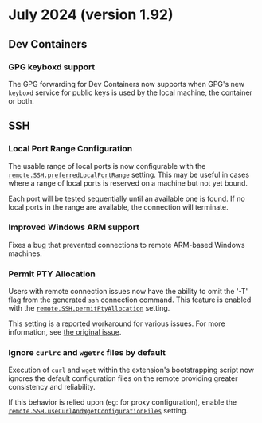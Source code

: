 # July 2024 (version 1.92)

## Dev Containers

### GPG keyboxd support

The GPG forwarding for Dev Containers now supports when GPG's new `keyboxd` service for public keys is used by the local machine, the container or both.

## SSH

### Local Port Range Configuration

The  usable range of local ports is now configurable with the <a href="vscode://settings/remote.SSH.preferredLocalPortRange">`remote.SSH.preferredLocalPortRange`</a> setting.  This may be useful in cases where a range of local ports is reserved on a machine but not yet bound.

Each port will be tested sequentially until an available one is found.  If no local ports in the range are available, the connection will terminate.

### Improved Windows ARM support

Fixes a bug that prevented connections to remote ARM-based Windows machines.

### Permit PTY Allocation

Users with remote connection issues now have the ability to omit the '-T' flag from the generated `ssh` connection command.  This feature is enabled with the <a href="vscode://settings/remote.SSH.permitPtyAllocation">`remote.SSH.permitPtyAllocation`</a> setting.

This setting is a reported workaround for various issues.  For more information, see [the original issue](https://github.com/microsoft/vscode-remote-release/issues/7558).

### Ignore `curlrc` and `wgetrc` files by default

Execution of `curl` and `wget` within the extension's bootstrapping script now ignores the default configuration files on the remote providing greater consistency and reliability. 

If this behavior is relied upon (eg: for proxy configuration), enable the <a href="vscode://settings/remote.SSH.useCurlAndWgetConfigurationFiles">`remote.SSH.useCurlAndWgetConfigurationFiles`</a> setting.
